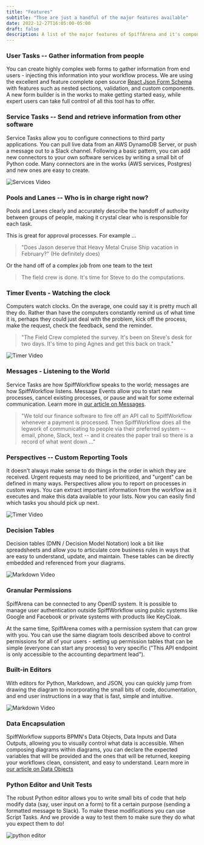 ```yaml
---
title: "Features"
subtitle: "Thse are just a handful of the major features available"
date: 2022-12-27T16:05:00-05:00
draft: false
description: A list of the major features of SpiffArena and it's components. SpiffWorkflow, BPMN Diagram Editor, form editors, service connectors and more...
---
```


### User Tasks -- Gather information from people
You can create highly complex web forms to gather information from end users - injecting this information into your workflow process.  We are using the excellent and feature complete open source [React Json Form Schema](https://react-jsonschema-form.readthedocs.io/en/latest/) with features such as nested sections, validation, and custom components.  A new form builder is in the works to make getting started easy, while expert users can take full control of all this tool has to offer.

### Service Tasks -- Send and retrieve information from other software 
Service Tasks allow you to configure connections to third party applications.  You can pull live data from an AWS DynamoDB Server, or push a message out to a Slack channel.  Following a basic pattern, you can add new connectors to your own software services by writing a small bit of Python code.  Many connectors are in the works (AWS services, Postgres) and new ones are easy to create.

![Services Video](../../images/features/services.gif) 

### Pools and Lanes -- Who is in charge right now?
Pools and Lanes clearly and accurately describe the handoff of authority between groups of people, making it crystal clear who is responsible for each task.  

This is great for approval processes. For example ...

> "Does Jason deserve that Heavy Metal Cruise Ship vacation in February?" (He definitely does)

Or the hand off of a complex job from one team to the text 

> The field crew is done. It's time for Steve to do the computations.

### Timer Events - Watching the clock
Computers watch clocks.  On the average, one could say it is pretty much all they do. Rather than have the computers constantly remind us of what time it is, perhaps they could just deal with the problem, kick off the process, make the request, check the feedback, send the reminder. 

> "The Field Crew completed the survey. It's been on Steve's desk for two days. It's time to ping Agnes and get this back on track."

![Timer Video](../../images/features/timer.gif)

### Messages - Listening to the World
Service Tasks are how SpiffWorkflow speaks to the world; messages are how SpiffWorkflow listens.  Message Events allow you to start new processes, cancel existing processes, or pause and wait for some external communication. Learn more in [our article on Messages](/posts/deep_dives/messages).

> "We told our finance software to fire off an API call to SpiffWorkflow whenever a payment is processed. Then SpiffWorkflow does all the legwork of communicating to people via their preferred system -- email, phone, Slack, text -- and it creates the paper trail so there is a record of what went down ..."

### Perspectives -- Custom Reporting Tools
It doesn't always make sense to do things in the order in which they are received.  Urgent requests may need to be prioritized, and "urgent" can be defined in many ways.  Perspectives allow you to report on processes in custom ways.  You can extract important information from the workflow as it executes and make this data available to your lists. Now you can easily find which tasks you should pick up next.

![Timer Video](../../images/features/perspectives.gif)


### Decision Tables
Decision tables (DMN / Decision Model Notation) look a bit like spreadsheets and allow you to articulate core business rules in ways that are easy to understand, update, and maintain. These tables can be directly embedded and referenced from your diagrams.

![Markdown Video](../../images/features/decisions.gif)


### Granular Permissions 
SpiffArena can be connected to any OpenID system. It is possible to manage user authentication outside SpiffWorkflow using public systems like Google and Facebook or private systems with products like KeyCloak.

At the same time, SpiffArena comes with a permission system that can grow with you.  You can use the same diagram tools described above to control permissions for all of your  users - setting up permission tables that can be simple (everyone can start any process) to very specific ("This API endpoint is only accessible to the accounting department lead").

### Built-in Editors
With editors for Python, Markdown, and JSON, you can quickly jump from drawing the diagram to incorporating the small bits of code, documentation, and end user instructions in a way that is fast, simple and intuitive.

![Markdown Video](../../images/features/markdown.gif)


### Data Encapsulation
SpiffWorkflow supports BPMN's Data Objects, Data Inputs and Data Outputs, allowing you to visually control what data is accessible.  When composing diagrams within diagrams, you can declare the expected variables that will be provided and the ones that will be returned, keeping your workflows clean, consistent, and easy to understand.  Learn more in [our article on Data Objects](/posts/deep_dives/data_objects)

### Python Editor and Unit Tests
The robust Python editor allows you to write small bits of code that help modify data (say, user input on a form) to fit a certain purpose (sending a formatted message to Slack).  To make these modifications you can use Script Tasks. And we provide a way to test them to make sure they do what you expect them to do!

![python editor](../../images/features/scripts.gif)



